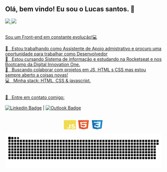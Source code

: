 ## Olá, bem vindo! Eu sou o Lucas santos. 👋

<div> 
 
  <a href="https://github.com/Lucasantos-S">
  <img height="160em" src="https://github-readme-stats.vercel.app/api?username=Lucasantos-S&show_icons=true&theme=tokyonight"/>
 <img height="160em" src="https://github-readme-stats.vercel.app/api/top-langs/?username=Lucasantos-S&layout=compact&langs_count=16&theme=tokyonight"/>
</div>
 
 <br/> Sou um Front-end em constante evolução!:computer:

 :mag_right: &nbsp; Estou trabalhando como Assistente de Apoio admistrativo e procuro uma oportunidade para trabalhar como Desenvolvedor 
 <br/> :rocket: &nbsp; Estou cursando Sistema de informação e estudando na Rocketseat e nos Bootcamp da Digital Innovation One. 
 <br/> :purple_heart: &nbsp; Buscando colaborar com projetos em JS, HTML s CSS mas estou sempre aberto a coisas novas!
 <br/> :computer: &nbsp; Minha stack: HTML, CSS  & javascript.
 
  <br/> :email: &nbsp; Entre em contato comigo:  <br/>  <br/> [![Linkedin Badge](https://img.shields.io/badge/-LucasSantos-blue?style=flat-square&logo=Linkedin&logoColor=white&link=https://www.linkedin.com/in/lucasasntos-s/)](https://www.linkedin.com/in/lucasasntos-s/) 
| [![Outlook Badge](https://img.shields.io/badge/Gmail-LucasSantos-blue)](mailto:lucassantos.dsilv@gmail.com)

<div align="center" style="display: inline_block"><br>
  <img align="center" alt="Lucas-Js" height="30" width="40" src="https://raw.githubusercontent.com/devicons/devicon/master/icons/javascript/javascript-plain.svg">
  <img align="center" alt="Lucas-HTML" height="30" width="40" src="https://raw.githubusercontent.com/devicons/devicon/master/icons/html5/html5-original.svg">
  <img align="center" alt="Lucas-CSS" height="30" width="40" src="https://raw.githubusercontent.com/devicons/devicon/master/icons/css3/css3-original.svg">
</div>

![Snake animation](https://github.com/Lucasantos-S/Lucasantos-S/blob/output/github-contribution-grid-snake.svg)







